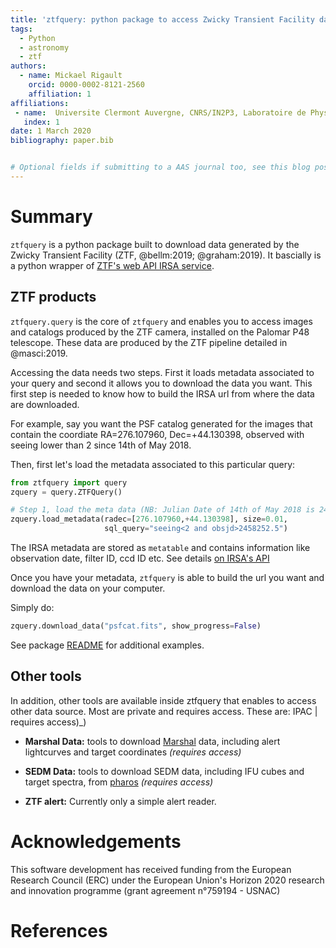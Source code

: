 ```yaml
---
title: 'ztfquery: python package to access Zwicky Transient Facility data'
tags:
  - Python
  - astronomy
  - ztf
authors:
  - name: Mickael Rigault
    orcid: 0000-0002-8121-2560
    affiliation: 1 
affiliations:
 - name:  Universite Clermont Auvergne, CNRS/IN2P3, Laboratoire de Physique de Clermont, F-63000 Clermont-Ferrand, France.
   index: 1
date: 1 March 2020
bibliography: paper.bib


# Optional fields if submitting to a AAS journal too, see this blog post:
---
```


# Summary

`ztfquery` is a python package built to download data generated by the Zwicky Transient Facility (ZTF, @bellm:2019; @graham:2019). It bascially is a python wrapper of [ZTF's web API IRSA service](https://irsa.ipac.caltech.edu/docs/program_interface/ztf_api.html).

## ZTF products
`ztfquery.query` is the core of `ztfquery` and enables you to access images and catalogs produced by the ZTF camera, installed on the Palomar P48 telescope. These data are produced by the ZTF pipeline detailed in @masci:2019. 

Accessing the data needs two steps. First it loads metadata associated to your query and second it allows you to download the data you want. This first step is needed to know how to build the IRSA url from where the data are downloaded. 

For example, say you want the PSF catalog generated for the images that contain the coordiate RA=276.107960, Dec=+44.130398, observed with seeing lower than 2 since 14th of May 2018.

Then, first let's load the metadata associated to this particular query:
```python
from ztfquery import query
zquery = query.ZTFQuery()

# Step 1, load the meta data (NB: Julian Date of 14th of May 2018 is 2458252.
zquery.load_metadata(radec=[276.107960,+44.130398], size=0.01, 
                     sql_query="seeing<2 and obsjd>2458252.5")
```
The IRSA metadata are stored as `metatable` and contains information like observation date, filter ID, ccd ID etc. See details [on IRSA's API](https://irsa.ipac.caltech.edu/docs/program_interface/ztf_api.html)

Once you have your metadata, `ztfquery` is able to build the url you want and download the data on your computer. 

Simply do:
```python
zquery.download_data("psfcat.fits", show_progress=False)
```

See package [README](https://github.com/MickaelRigault/ztfquery) for additional examples.

## Other tools

In addition, other tools are available inside ztfquery that enables to access other data source. Most are private and requires access. These are:
 IPAC | requires access)_)

- **Marshal Data:** tools to download [Marshal](http://skipper.caltech.edu:8080/cgi-bin/growth/marshal.cgi) data, including alert lightcurves and target coordinates _(requires access)_

- **SEDM Data:** tools to download SEDM data, including IFU cubes and target spectra, from [pharos](http://pharos.caltech.edu) _(requires access)_

- **ZTF alert:** Currently only a simple alert reader.


# Acknowledgements

This software development has received funding from the European Research Council (ERC) under the European Union's Horizon 2020 research and innovation programme (grant agreement n°759194 - USNAC)

# References
